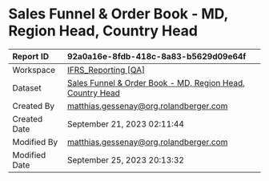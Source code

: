 



# Sales Funnel & Order Book - MD, Region Head, Country Head

|Report ID|92a0a16e-8fdb-418c-8a83-b5629d09e64f|
| :--- | :--- |
|Workspace|[IFRS_Reporting [QA]](../Workspaces/IFRS_Reporting-[QA].md)|
|Dataset|[Sales Funnel & Order Book - MD, Region Head, Country Head](../Datasets/Sales-Funnel-&-Order-Book---MD,-Region-Head,-Country-Head.md)|
|Created By|matthias.gessenay@org.rolandberger.com|
|Created Date|September 21, 2023 02:11:44|
|Modified By|matthias.gessenay@org.rolandberger.com|
|Modified Date|September 25, 2023 20:13:32|
